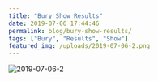 ```yaml
---
title: "Bury Show Results"
date: 2019-07-06 17:44:46
permalink: blog/bury-show-results/
tags: ["Bury", "Results", "Show"]
featured_img: /uploads/2019-07-06-2.png
---
```


![2019-07-06-2](/uploads/2019-07-06-2.png)
